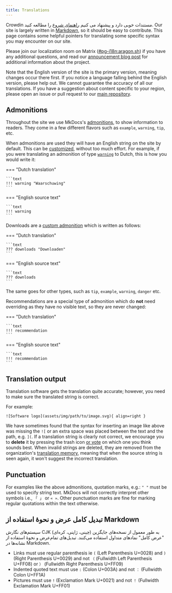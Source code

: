 ```yaml
---
title: Translations
---
```


Crowdin مستندات خوبی دارد و پیشنهاد می کنیم [راهنمای شروع](https://support.crowdin.com/crowdin-intro/) را مطالعه کنید. Our site is largely written in [Markdown](https://en.wikipedia.org/wiki/Markdown), so it should be easy to contribute. This page contains some helpful pointers for translating some specific syntax you may encounter on our site.

Please join our localization room on Matrix ([#pg-i18n:aragon.sh](https://matrix.to/#/%23pg-i18n:aragon.sh)) if you have any additional questions, and read our [announcement blog post](https://blog.privacyguides.org/2023/02/26/i18n-announcement/) for additional information about the project.

Note that the English version of the site is the primary version, meaning changes occur there first. If you notice a language falling behind the English version, please help out. We cannot guarantee the accuracy of all our translations. If you have a suggestion about content specific to your region, please open an issue or pull request to our [main repository](https://github.com/privacyguides/privacyguides.org).

## Admonitions

Throughout the site we use MkDocs's [admonitions](https://squidfunk.github.io/mkdocs-material/reference/admonitions/#usage), to show information to readers. They come in a few different flavors such as `example`, `warning`, `tip`, etc.

When admonitions are used they will have an English string on the site by default. This can be [customized](https://squidfunk.github.io/mkdocs-material/reference/admonitions/#changing-the-title), without too much effort. For example, if you were translating an admonition of type [`warning`](https://squidfunk.github.io/mkdocs-material/reference/admonitions/#type:warning) to Dutch, this is how you would write it:

=== "Dutch translation"

    ```text
    !!! warning "Waarschuwing"
    ```

=== "English source text"

    ```text
    !!! warning
    ```

Downloads are a [custom admonition](https://squidfunk.github.io/mkdocs-material/reference/admonitions/#custom-admonitions) which is written as follows:

=== "Dutch translation"

    ```text
    ??? downloads "Downloaden"
    ```

=== "English source text"

    ```text
    ??? downloads
    ```

The same goes for other types, such as `tip`, `example`, `warning`, `danger` etc.

Recommendations are a special type of admonition which do **not** need overriding as they have no visible text, so they are never changed:

=== "Dutch translation"

    ```text
    !!! recommendation
    ```

=== "English source text"

    ```text
    !!! recommendation
    ```

## Translation output

Translation software gets the translation quite accurate; however, you need to make sure the translated string is correct.

For example:

```text
![Software logo](assets/img/path/to/image.svg){ align=right }
```

We have sometimes found that the syntax for inserting an image like above was missing the `![` or an extra space was placed between the text and the path, e.g. `](`. If a translation string is clearly not correct, we encourage you to **delete** it by pressing the trash icon [or vote](https://support.crowdin.com/enterprise/getting-started-for-volunteers/#voting-view) on which one you think sounds best. When invalid strings are deleted, they are removed from the organization's [translation memory](https://support.crowdin.com/enterprise/translation-memory), meaning that when the source string is seen again, it won't suggest the incorrect translation.

## Punctuation

For examples like the above admonitions, quotation marks, e.g.: `" "` must be used to specify string text. MkDocs will not correctly interpret other symbols i.e., `「 」` or `« »`. Other punctuation marks are fine for marking regular quotations within the text otherwise.

## تبدیل کامل عرض و نحوهٔ استفاده از Markdown

سیستم‌های نگارش CJK (چینی، ژاپنی، کره‌ای) به طور معمول از نسخه‌های جایگزین "عرض کامل" نمادهای متداول استفاده می‌کنند. تبدیل‌های تمام‌عرض و نحوهٔ استفاده از نشانه‌ها در Markdown.

- Links must use regular parenthesis ie `(` (Left Parenthesis U+0028) and `)` (Right Parenthesis U+0029) and not `（` (Fullwidth Left Parenthesis U+FF08) or `）` (Fullwidth Right Parenthesis U+FF09)
- Indented quoted text must use `:` (Colon U+003A) and not `：` (Fullwidth Colon U+FF1A)
- Pictures must use `!` (Exclamation Mark U+0021) and not `！` (Fullwidth Exclamation Mark U+FF01) 
